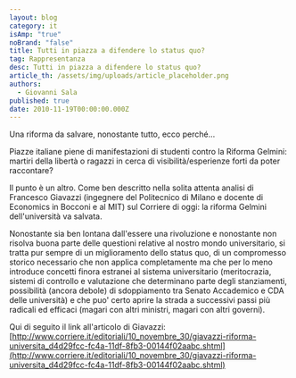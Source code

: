 ```yaml
---
layout: blog
category: it
isAmp: "true"
noBrand: "false"
title: Tutti in piazza a difendere lo status quo?
tag: Rappresentanza
desc: Tutti in piazza a difendere lo status quo?
article_th: /assets/img/uploads/article_placeholder.png
authors:
  - Giovanni Sala
published: true
date: 2010-11-19T00:00:00.000Z
---
```


Una riforma da salvare, nonostante tutto, ecco perché...

Piazze italiane piene di manifestazioni di studenti contro la Riforma Gelmini: martiri della libertà o ragazzi in cerca di visibilità/esperienze forti da poter raccontare?

Il punto è un altro. Come ben descritto nella solita attenta analisi di Francesco Giavazzi (ingegnere del Politecnico di Milano e docente di Economics in Bocconi e al MIT) sul Corriere di oggi: la riforma Gelmini dell'università va salvata.

Nonostante sia ben lontana dall'essere una rivoluzione e nonostante non risolva buona parte delle questioni relative al nostro mondo universitario, si tratta pur sempre di un miglioramento dello status quo, di un compromesso storico necessario che non applica completamente ma che per lo meno introduce concetti finora estranei al sistema universitario (meritocrazia, sistemi di controllo e valutazione che determinano parte degli stanziamenti, possibilità (ancora debole) di sdoppiamento tra Senato Accademico e CDA delle università) e che puo' certo aprire la strada a successivi passi più radicali ed efficaci (magari con altri ministri, magari con altri governi).

Qui di seguito il link all'articolo di Giavazzi: [http://www.corriere.it/editoriali/10_novembre_30/giavazzi-riforma-universita_d4d29fcc-fc4a-11df-8fb3-00144f02aabc.shtml](http://www.corriere.it/editoriali/10_novembre_30/giavazzi-riforma-universita_d4d29fcc-fc4a-11df-8fb3-00144f02aabc.shtml)
